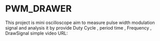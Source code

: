 # PWM_DRAWER
This project is mini oscilloscope aim to measure pulse width modulation signal and analysis it by provide Duty Cycle , period time , Frequency , DrawSignal
simple video URL:
